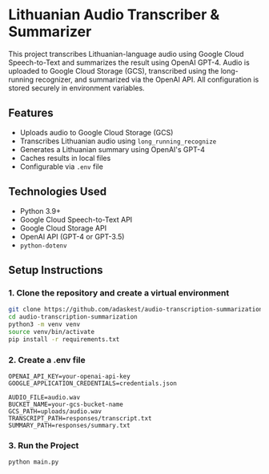 # Lithuanian Audio Transcriber & Summarizer

This project transcribes Lithuanian-language audio using Google Cloud Speech-to-Text and summarizes the result using OpenAI GPT-4. Audio is uploaded to Google Cloud Storage (GCS), transcribed using the long-running recognizer, and summarized via the OpenAI API. All configuration is stored securely in environment variables.

## Features

- Uploads audio to Google Cloud Storage (GCS)
- Transcribes Lithuanian audio using `long_running_recognize`
- Generates a Lithuanian summary using OpenAI's GPT-4
- Caches results in local files
- Configurable via `.env` file

## Technologies Used

- Python 3.9+
- Google Cloud Speech-to-Text API
- Google Cloud Storage API
- OpenAI API (GPT-4 or GPT-3.5)
- `python-dotenv`

## Setup Instructions

### 1. Clone the repository and create a virtual environment

```bash
git clone https://github.com/adaskest/audio-transcription-summarization.git
cd audio-transcription-summarization
python3 -m venv venv
source venv/bin/activate
pip install -r requirements.txt
```

### 2. Create a .env file

```
OPENAI_API_KEY=your-openai-api-key
GOOGLE_APPLICATION_CREDENTIALS=credentials.json

AUDIO_FILE=audio.wav
BUCKET_NAME=your-gcs-bucket-name
GCS_PATH=uploads/audio.wav
TRANSCRIPT_PATH=responses/transcript.txt
SUMMARY_PATH=responses/summary.txt
```

### 3. Run the Project

```
python main.py
```

